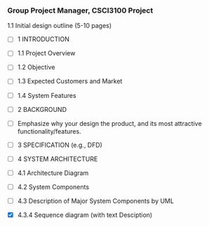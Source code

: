 ### Group Project Manager, CSCI3100 Project

1.1 Initial design outline (5-10 pages)
- [ ] 1 INTRODUCTION
- [ ]   1.1 Project Overview
- [ ]   1.2 Objective
- [ ]   1.3 Expected Customers and Market
- [ ]   1.4 System Features

- [ ] 2 BACKGROUND
- [ ]   Emphasize why your design the product, and its most attractive functionality/features.
  
- [ ] 3 SPECIFICATION (e.g., DFD)

- [ ] 4 SYSTEM ARCHITECTURE
- [ ]   4.1 Architecture Diagram
- [ ]   4.2 System Components
- [ ]   4.3 Description of Major System Components by UML
- [x]   4.3.4 Sequence diagram (with text Desciption)
 
